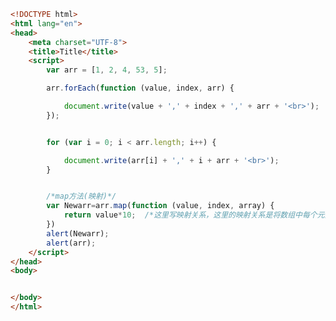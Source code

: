 
<BlogInfo id="249" title="43.forEach循环" author="白日梦想猿" pv=0 read_times=0 pre_cost_time="0分32秒" category="js学习" tag_list="['js学习']" create_time="2020.08.30 11:07:33" update_time="2020.08.30 11:49:05" />

```html
<!DOCTYPE html>
<html lang="en">
<head>
    <meta charset="UTF-8">
    <title>Title</title>
    <script>
        var arr = [1, 2, 4, 53, 5];

        arr.forEach(function (value, index, arr) {

            document.write(value + ',' + index + ',' + arr + '<br>');
        });


        for (var i = 0; i < arr.length; i++) {

            document.write(arr[i] + ',' + i + arr + '<br>');            
        }


        /*map方法(映射)*/
        var Newarr=arr.map(function (value, index, array) {
            return value*10;  /*这里写映射关系，这里的映射关系是将数组中每个元素扩大10倍*/
        })
        alert(Newarr);
        alert(arr);
    </script>
</head>
<body>


</body>
</html>
```
